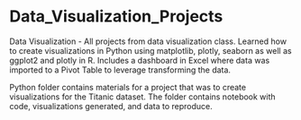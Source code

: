 # Data_Visualization_Projects
Data Visualization - All projects from data visualization class. Learned how to create visualizations in Python using matplotlib, plotly, seaborn as well as ggplot2 and plotly in R. Includes a dashboard in Excel where data was imported to a Pivot Table to leverage transforming the data.


Python folder contains materials for a project that was to create visualizations for the Titanic dataset. The folder contains notebook with code, visualizations generated, and data to reproduce.

